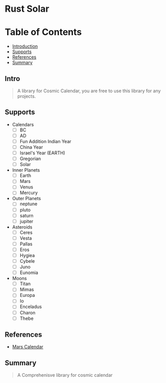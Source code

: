 # Rust Solar

# Table of Contents
  * [Introduction](#intro)
  * [Supports](#supports)
  * [References](#references)
  * [Summary](#summary)

## Intro
> A library for Cosmic Calendar,
  you are free to use this library for any projects.

## Supports
- Calendars
  - [ ] BC
  - [ ] AD
  - [ ] Fun Addition Indian Year
  - [ ] China Year
  - [ ] Israel's Year (EARTH)
  - [ ] Gregorian
  - [ ] Solar

- Inner Planets
  - [ ] Earth
  - [ ] Mars
  - [ ] Venus
  - [ ] Mercury

- Outer Planets
  - [ ] neptune
  - [ ] pluto
  - [ ] saturn
  - [ ] jupiter

- Asteroids
  - [ ] Ceres
  - [ ] Vesta
  - [ ] Pallas
  - [ ] Eros
  - [ ] Hygiea
  - [ ] Cybele
  - [ ] Juno
  - [ ] Eunomia  

- Moons
  - [ ] Titan
  - [ ] Mimas
  - [ ] Europa
  - [ ] Io
  - [ ] Enceladus
  - [ ] Charon
  - [ ] Thebe

## References
* [Mars Calendar](https://marscalendar.com/introduction)

## Summary
>  A Comprehenisve library for cosmic calendar
